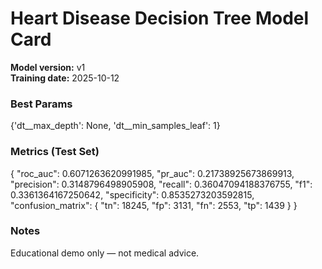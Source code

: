 # Heart Disease Decision Tree Model Card

**Model version:** v1  
**Training date:** 2025-10-12  

### Best Params
{'dt__max_depth': None, 'dt__min_samples_leaf': 1}

### Metrics (Test Set)
{
  "roc_auc": 0.6071263620991985,
  "pr_auc": 0.21738925673869913,
  "precision": 0.3148796498905908,
  "recall": 0.36047094188376755,
  "f1": 0.3361364167250642,
  "specificity": 0.8535273203592815,
  "confusion_matrix": {
    "tn": 18245,
    "fp": 3131,
    "fn": 2553,
    "tp": 1439
  }
}

### Notes
Educational demo only — not medical advice.
